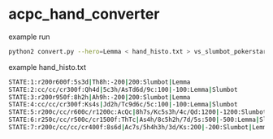 acpc_hand_converter
===================

example run
```bash
python2 convert.py --hero=Lemma < hand_histo.txt > vs_slumbot_pokerstar.log   
```

example hand_histo.txt
```bash
STATE:1:r200r600f:5s3d|Th8h:-200|200:Slumbot|Lemma
STATE:2:cc/cc/cr300f:Qh4d|5c3h/AsTd6d/9c:100|-100:Lemma|Slumbot
STATE:3:r200r950f:8h2h|Ah9h:-200|200:Slumbot|Lemma
STATE:4:cc/cc/cr300f:Ks4s|Jd2h/Tc9d6c/5c:100|-100:Lemma|Slumbot
STATE:5:r200c/cc/r600c/r1200c:AcQc|8h7s/Kc5s3h/4c/Qd:1200|-1200:Slumbot|Lemma
STATE:6:r250c/cc/r500c/cr1500f:ThTc|As4h/8c5h2h/7d/5s:500|-500:Lemma|Slumbot
STATE:7:r200c/cc/cc/cr400f:8s6d|Ac7s/5h4h3h/3d/Ks:200|-200:Slumbot|Lemma
```